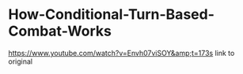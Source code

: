# How-Conditional-Turn-Based-Combat-Works
https://www.youtube.com/watch?v=Envh07viSOY&amp;t=173s  link to original
